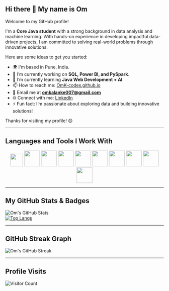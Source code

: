 ## Hi there 👋 My name is Om  
Welcome to my GitHub profile!  

I'm a **Core Java student** with a strong background in data analysis and machine learning. With hands-on experience in developing impactful data-driven projects, I am committed to solving real-world problems through innovative solutions.  

Here are some ideas to get you started:  
- 🌍 I'm based in Pune, India.  
- 🔭 I’m currently working on **SQL, Power BI, and PySpark**.  
- 🌱 I’m currently learning **Java Web Development + AI**.  
- 📫 How to reach me: [OmK-codes.github.io](https://OmK-codes.github.io)  
- 📧 Email me at **omkalanke007@gmail.com**  
- 🌐 Connect with me: [LinkedIn](https://www.linkedin.com/in/om-kalanke)  
- ⚡ Fun fact: I’m passionate about exploring data and building innovative solutions!  

Thanks for visiting my profile! 😊  

---

## Languages and Tools I Work With  
<p align="center">
  <img height="40" src="https://www.vectorlogo.zone/logos/java/java-horizontal.svg">
  <img height="50" src="https://www.vectorlogo.zone/logos/linux/linux-ar21.svg">
  <img height="50" src="https://www.vectorlogo.zone/logos/mysql/mysql-horizontal.svg">
  <img height="50" src="https://www.vectorlogo.zone/logos/python/python-horizontal.svg">
  <img height="50" src="https://www.vectorlogo.zone/logos/r-project/r-project-ar21.svg">
  <img height="50" src="https://www.vectorlogo.zone/logos/microsoft_powerbi/microsoft_powerbi-ar21.svg">
  <img height="50" src="https://www.vectorlogo.zone/logos/apache_hadoop/apache_hadoop-ar21.svg">
  <img height="50" src="https://www.vectorlogo.zone/logos/github/github-ar21.svg">
  <img height="50" src="https://www.vectorlogo.zone/logos/amazon_aws/amazon_aws-ar21.svg">
  <img height="50" src="https://www.vectorlogo.zone/logos/microsoft_azure/microsoft_azure-ar21.svg">
</p>

---

## My GitHub Stats & Badges  
![Om's GitHub Stats](https://github-readme-stats.vercel.app/api?username=OmK-codes&show_icons=true&theme=radical)  
[![Top Langs](https://github-readme-stats.vercel.app/api/top-langs/?username=OmK-codes&layout=compact&theme=radical)](https://github.com/anuraghazra/github-readme-stats)  

---
## GitHub Streak Graph  
![Om's GitHub Streak](https://github-readme-streak-stats.herokuapp.com/?user=OmK-codes&theme=radical)

---

## Profile Visits  
![Visitor Count](https://profile-counter.glitch.me/{OmK-codes}/count.svg)
